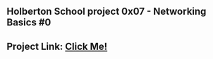 ## Holberton School project 0x07 - Networking Basics #0
## Project Link: [Click Me!](https://intranet.hbtn.io/projects/2484)